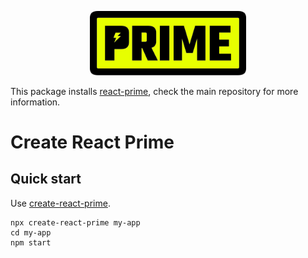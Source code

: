<p align="center">
  <img src="https://github.com/JBostelaar/react-prime/blob/master/src/static/images/prime-logo.png" alt="prime-logo" width="250px" />
</p>

This package installs [react-prime](https://github.com/JBostelaar/react-prime), check the main repository for more information.

# Create React Prime
## Quick start
Use [create-react-prime](https://www.npmjs.com/package/create-react-prime).
```
npx create-react-prime my-app
cd my-app
npm start
```